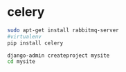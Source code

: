 # celery

```bash
sudo apt-get install rabbitmq-server
#virtualenv
pip install celery
```

```bash
django-admin createproject mysite
cd mysite

```
<!--stackedit_data:
eyJoaXN0b3J5IjpbLTEyMTk3NDM5NTAsMTQ5NTcwMzA4MF19
-->